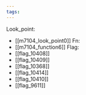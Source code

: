 ```yaml
---
tags:
---
```

Look_point:
- [[m7104_look_point0]]
Fn:
- [[m7104_function6]]
Flag:
- [[flag_10408]]
- [[flag_10409]]
- [[flag_10368]]
- [[flag_10414]]
- [[flag_10410]]
- [[flag_9611]]
